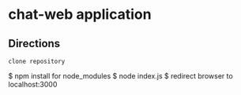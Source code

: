# chat-web application

## Directions
    clone repository
  $ npm install for node_modules
  $ node index.js
  $ redirect browser to localhost:3000

